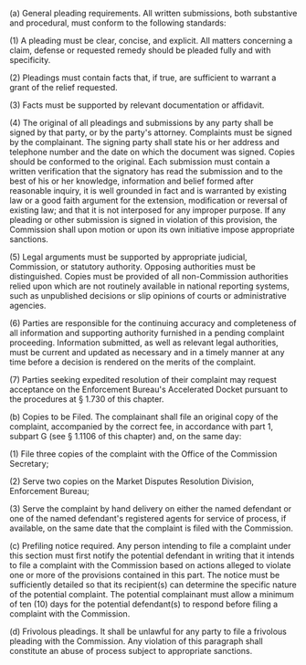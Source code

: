 (a) General pleading requirements. All written submissions, both substantive and procedural, must conform to the following standards:

(1) A pleading must be clear, concise, and explicit. All matters concerning a claim, defense or requested remedy should be pleaded fully and with specificity.

(2) Pleadings must contain facts that, if true, are sufficient to warrant a grant of the relief requested.

(3) Facts must be supported by relevant documentation or affidavit.

(4) The original of all pleadings and submissions by any party shall be signed by that party, or by the party's attorney. Complaints must be signed by the complainant. The signing party shall state his or her address and telephone number and the date on which the document was signed. Copies should be conformed to the original. Each submission must contain a written verification that the signatory has read the submission and to the best of his or her knowledge, information and belief formed after reasonable inquiry, it is well grounded in fact and is warranted by existing law or a good faith argument for the extension, modification or reversal of existing law; and that it is not interposed for any improper purpose. If any pleading or other submission is signed in violation of this provision, the Commission shall upon motion or upon its own initiative impose appropriate sanctions.

(5) Legal arguments must be supported by appropriate judicial, Commission, or statutory authority. Opposing authorities must be distinguished. Copies must be provided of all non-Commission authorities relied upon which are not routinely available in national reporting systems, such as unpublished decisions or slip opinions of courts or administrative agencies.

(6) Parties are responsible for the continuing accuracy and completeness of all information and supporting authority furnished in a pending complaint proceeding. Information submitted, as well as relevant legal authorities, must be current and updated as necessary and in a timely manner at any time before a decision is rendered on the merits of the complaint.

(7) Parties seeking expedited resolution of their complaint may request acceptance on the Enforcement Bureau's Accelerated Docket pursuant to the procedures at § 1.730 of this chapter.

(b) Copies to be Filed. The complainant shall file an original copy of the complaint, accompanied by the correct fee, in accordance with part 1, subpart G (see § 1.1106 of this chapter) and, on the same day:

(1) File three copies of the complaint with the Office of the Commission Secretary;

(2) Serve two copies on the Market Disputes Resolution Division, Enforcement Bureau;

(3) Serve the complaint by hand delivery on either the named defendant or one of the named defendant's registered agents for service of process, if available, on the same date that the complaint is filed with the Commission.

(c) Prefiling notice required. Any person intending to file a complaint under this section must first notify the potential defendant in writing that it intends to file a complaint with the Commission based on actions alleged to violate one or more of the provisions contained in this part. The notice must be sufficiently detailed so that its recipient(s) can determine the specific nature of the potential complaint. The potential complainant must allow a minimum of ten (10) days for the potential defendant(s) to respond before filing a complaint with the Commission.

(d) Frivolous pleadings. It shall be unlawful for any party to file a frivolous pleading with the Commission. Any violation of this paragraph shall constitute an abuse of process subject to appropriate sanctions.

